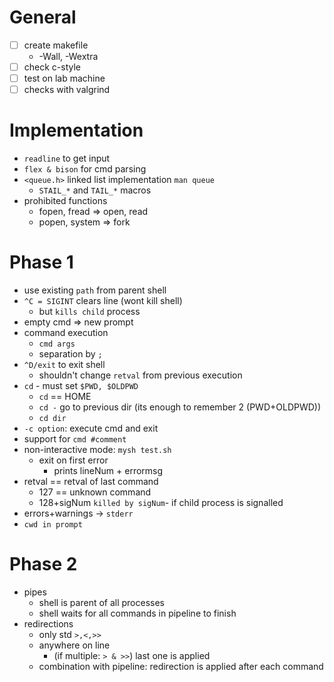 # General
- [ ] create makefile
    - -Wall, -Wextra 
- [ ] check c-style
- [ ] test on lab machine
- [ ] checks with valgrind

# Implementation
- `readline` to get input
- `flex & bison` for cmd parsing
- `<queue.h>` linked list implementation `man queue`
    - `STAIL_*` and `TAIL_*` macros
- prohibited functions
    - fopen, fread => open, read
    - popen, system => fork

# Phase 1
- use existing `path` from parent shell
- `^C = SIGINT` clears line (wont kill shell)
    - but `kills child` process
- empty cmd => new prompt
- command execution
    - `cmd args`
    - separation by `;`
- `^D/exit` to exit shell
    - shouldn't change `retval` from previous execution
- `cd` - must set `$PWD, $OLDPWD`
    - `cd` == HOME
    - `cd -` go to previous dir (its enough to remember 2 (PWD+OLDPWD))
    - `cd dir`
- `-c option`: execute cmd and exit
- support for `cmd #comment`
- non-interactive mode: `mysh test.sh`
    - exit on first error
        - prints lineNum + errormsg
- retval == retval of last command
    - 127 == unknown command
    - 128+sigNum `killed by sigNum`- if child process is signalled
- errors+warnings -> `stderr`
- `cwd in prompt`

# Phase 2
- pipes
    - shell is parent of all processes
    - shell waits for all commands in pipeline to finish
- redirections
    - only std `>,<,>>`
    - anywhere on line
        - (if multiple: `> & >>`)   last one is applied
    - combination with pipeline: redirection is applied after each command


